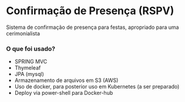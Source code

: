 # Confirmação de Presença (RSPV) #

Sistema de confirmação de presença para festas, apropriado para uma cerimonialista

### O que foi usado? ###

* SPRING MVC
* Thymeleaf
* JPA (mysql)
* Armazenamento de arquivos em S3 (AWS)
* Uso de docker, para posterior uso em Kubernetes (a ser preparado)
* Deploy via power-shell para Docker-hub